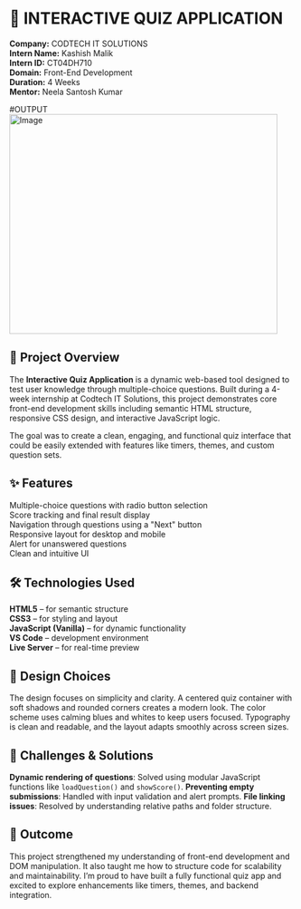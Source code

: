 # 🎯 INTERACTIVE QUIZ APPLICATION

**Company:** CODTECH IT SOLUTIONS  
**Intern Name:** Kashish Malik  
**Intern ID:** CT04DH710  
**Domain:** Front-End Development  
**Duration:** 4 Weeks  
**Mentor:** Neela Santosh Kumar



#OUTPUT 
<img width="474" height="388" alt="Image" src="https://github.com/user-attachments/assets/b5ab2fda-187a-46e0-8f2e-9f183af7178d" />


## 📌 Project Overview
The **Interactive Quiz Application** is a dynamic web-based tool designed to test user knowledge through multiple-choice questions. Built during a 4-week internship at Codtech IT Solutions, this project demonstrates core front-end development skills including semantic HTML structure, responsive CSS design, and interactive JavaScript logic.

The goal was to create a clean, engaging, and functional quiz interface that could be easily extended with features like timers, themes, and custom question sets.

## ✨ Features

Multiple-choice questions with radio button selection  
Score tracking and final result display  
Navigation through questions using a "Next" button  
Responsive layout for desktop and mobile  
Alert for unanswered questions  
Clean and intuitive UI

## 🛠️ Technologies Used
**HTML5** – for semantic structure  
**CSS3** – for styling and layout  
**JavaScript (Vanilla)** – for dynamic functionality  
**VS Code** – development environment  
**Live Server** – for real-time preview

## 🎨 Design Choices
The design focuses on simplicity and clarity. A centered quiz container with soft shadows and rounded corners creates a modern look. The color scheme uses calming blues and whites to keep users focused. Typography is clean and readable, and the layout adapts smoothly across screen sizes.

## 🧩 Challenges & Solutions
**Dynamic rendering of questions**: Solved using modular JavaScript functions like `loadQuestion()` and `showScore()`.
**Preventing empty submissions**: Handled with input validation and alert prompts.
**File linking issues**: Resolved by understanding relative paths and folder structure.

## 🚀 Outcome

This project strengthened my understanding of front-end development and DOM manipulation. It also taught me how to structure code for scalability and maintainability. I’m proud to have built a fully functional quiz app and excited to explore enhancements like timers, themes, and backend integration.


